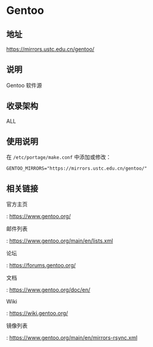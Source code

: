 # Gentoo

## 地址

<https://mirrors.ustc.edu.cn/gentoo/>

## 说明

Gentoo 软件源

## 收录架构

ALL

## 使用说明

在 `/etc/portage/make.conf`
中添加或修改：

    GENTOO_MIRRORS="https://mirrors.ustc.edu.cn/gentoo/"

## 相关链接

官方主页

:   <https://www.gentoo.org/>

邮件列表

:   <https://www.gentoo.org/main/en/lists.xml>

论坛

:   <https://forums.gentoo.org/>

文档

:   <https://www.gentoo.org/doc/en/>

Wiki

:   <https://wiki.gentoo.org/>

镜像列表

:   <https://www.gentoo.org/main/en/mirrors-rsync.xml>
